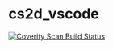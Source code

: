 # cs2d_vscode
 
<a href="https://scan.coverity.com/projects/requizm-cs2d_vscode">
  <img alt="Coverity Scan Build Status"
       src="https://scan.coverity.com/projects/20359/badge.svg"/>
</a>



